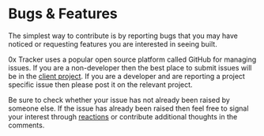 # Bugs & Features

The simplest way to contribute is by reporting bugs that you may have noticed or requesting features you are interested in seeing built.

0x Tracker uses a popular open source platform called GitHub for managing issues. If you are a non-developer then the best place to submit issues will be in the [client project](https://github.com/0xTracker/0x-tracker-client/issues). If you are a developer and are reporting a project specific issue then please post it on the relevant project.

Be sure to check whether your issue has not already been raised by someone else. If the issue has already been raised then feel free to signal your interest through [reactions](https://github.blog/2016-03-10-add-reactions-to-pull-requests-issues-and-comments/) or contribute additional thoughts in the comments.

